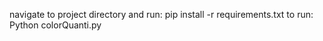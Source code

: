 navigate to project directory and run: pip install -r requirements.txt
to run: Python colorQuanti.py

